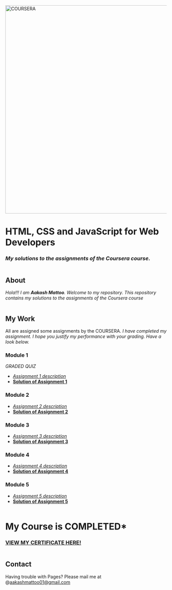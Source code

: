 <img src = "http://mma.prnewswire.com/media/482639/Coursera_Logo.jpg?w=950" width = 650 alt="COURSERA">

# HTML, CSS and JavaScript for Web Developers
### *My solutions to the assignments of the Coursera course.*

```markdown

```
## About
*Hola!!! I am **Aakash Mattoo**. Welcome to my repository.
This repository contains my solutions to the assignments of the Coursera course*
```markdown

```
## My Work
All are assigned some assignments by the COURSERA. *I have completed my assignment. 
I hope you justify my performance with your grading. Have a look below.*

### Module 1 
*GRADED QUIZ*

- *[Assignment 1 description]( https://aakashmattoo.github.io/COURSERA/mod-1-sol/1.html)*
- **[Solution of Assignment 1](https://aakashmattoo.github.io/COURSERA/mod-1-sol/1.html)**

### Module 2 

- *[Assignment 2 description]( https://github.com/jhu-ep-coursera/fullstack-course4/blob/master/assignments/assignment2/Assignment-2.md)*
- **[Solution of Assignment 2](https://aakashmattoo.github.io/COURSERA/mod-2-sol/index1.html)**

### Module 3 

* *[Assignment 3 description](https://github.com/jhu-ep-coursera/fullstack-course4/blob/master/assignments/assignment3/Assignment-3.md)*
* **[Solution of Assignment 3](https://aakashmattoo.github.io/COURSERA/mod-3-sol/index2.html)**

### Module 4 

* *[Assignment 4 description](https://github.com/jhu-ep-coursera/fullstack-course4/blob/master/assignments/assignment4/Assignment-4.md)*
* **[Solution of Assignment 4](https://aakashmattoo.github.io/COURSERA/mod-4-sol/index3.html)**

### Module 5

* *[Assignment 5 description](https://github.com/jhu-ep-coursera/fullstack-course4/blob/master/assignments/assignment5/Assignment-5.md)*
* **[Solution of Assignment 5](https://aakashmattoo.github.io/COURSERA/mod-5-sol)**


```markdown  

```
# My Course is COMPLETED*
### [VIEW MY CERTIFICATE HERE!](https://www.coursera.org/account/accomplishments/records/HHHY5Z5ZE2WL?utm_source=link&utm_medium=certificate&utm_content=cert_image&utm_campaign=sharing_cta&utm_product=course)
```markdown  

```
## Contact
Having trouble with Pages? Please mail me at  @aakashmattoo01@gmail.com



